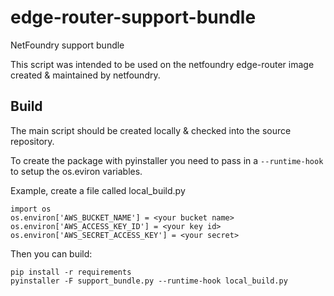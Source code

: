 # edge-router-support-bundle

NetFoundry support bundle

  This script was intended to be used on the 
  netfoundry edge-router image created &
  maintained by netfoundry.

## Build

The main script should be created locally & checked into the source repository.

To create the package with pyinstaller you need to pass in a `--runtime-hook` to setup the os.eviron variables.

Example, create a file called local_build.py
```
import os
os.environ['AWS_BUCKET_NAME'] = <your bucket name>
os.environ['AWS_ACCESS_KEY_ID'] = <your key id>
os.environ['AWS_SECRET_ACCESS_KEY'] = <your secret>
```
Then you can build:
```
pip install -r requirements
pyinstaller -F support_bundle.py --runtime-hook local_build.py
```

